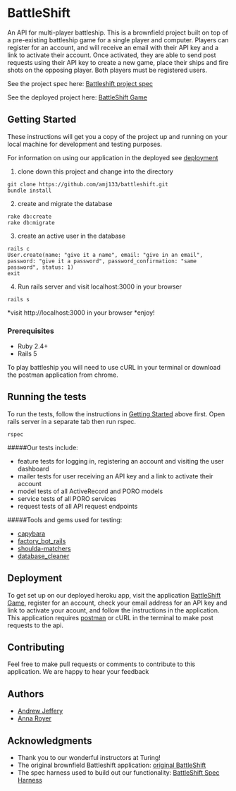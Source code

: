 # BattleShift

An API for multi-player battleship. This is a brownfield project built on top of a pre-existing battleship game for a single player and computer. Players can register for an account, and will receive an email with their API key and a link to activate their account. Once activated, they are able to send post requests using their API key to create a new game, place their ships and fire shots on the opposing player.  Both players must be registered users. 

See the project spec here: [Battleshift project spec](http://backend.turing.io/module3/projects/battleshift)

See the deployed project here: [BattleShift Game](https://lit-hollows-27475.herokuapp.com/)

## Getting Started

These instructions will get you a copy of the project up and running on your local machine for development and testing purposes. 

For information on using our application in the deployed see [deployment](#deployment)

1. clone down this project and change into the directory
```
git clone https://github.com/amj133/battleshift.git
bundle install
```
2. create and migrate the database
```
rake db:create
rake db:migrate
```
3. create an active user in the database
```
rails c
User.create(name: "give it a name", email: "give in an email", password: "give it a password", password_confirmation: "same password", status: 1)
exit
```
4. Run rails server and visit localhost:3000 in your browser
```
rails s
```
*visit http://localhost:3000 in your browser
*enjoy!

### Prerequisites

* Ruby 2.4+
* Rails 5

To play battleship you will need to use cURL in your terminal or download the postman application from chrome.

## Running the tests

To run the tests, follow the instructions in [Getting Started](#getting-started) above first.  Open rails server in a separate tab then run rspec.
```
rspec
```
#####Our tests include: 
* feature tests for logging in, registering an account and visiting the user dashboard
* mailer tests for user receiving an API key and a link to activate their account 
* model tests of all ActiveRecord and PORO models
* service tests of all PORO services
* request tests of all API request endpoints

#####Tools and gems used for testing:
* [capybara](https://github.com/teamcapybara/capybara)
* [factory_bot_rails](https://github.com/thoughtbot/factory_bot_rails)
* [shoulda-matchers](https://github.com/thoughtbot/shoulda-matchers)
* [database_cleaner](https://github.com/DatabaseCleaner/database_cleaner)


## Deployment

To get set up on our deployed heroku app, visit the application [BattleShift Game](https://lit-hollows-27475.herokuapp.com/), register for an account, check your email address for an API key and link to activate your acount, and follow the instructions in the application. 
This application requires [postman](https://chrome.google.com/webstore/detail/postman/fhbjgbiflinjbdggehcddcbncdddomop?hl=en) or cURL in the terminal to make post requests to the api.


## Contributing

Feel free to make pull requests or comments to contribute to this application. We are happy to hear your feedback

## Authors

* [Andrew Jeffery](https://github.com/amj133)
* [Anna Royer](https://github.com/annaroyer)

## Acknowledgments

* Thank you to our wonderful instructors at Turing!
* The original brownfield Battleshift application: [original BattleShift](https://github.com/turingschool-examples/battleshift)
* The spec harness used to build out our functionality: [BattleShift Spec Harness](https://github.com/turingschool-examples/battleshift_spec_harness)
